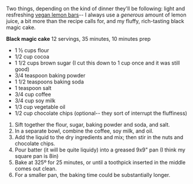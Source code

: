  Two things, depending on the kind of dinner they'll be following: light and resfreshing [vegan lemon bars](http://www.savvyvegetarian.com/vegetarian-recipes/vegan-lemon-bars.php)-- I always use a *generous* amount of lemon juice, a bit more than the recipe calls for, and my fluffy, rich-tasting black magic cake.

**Black magic cake**
12 servings, 35 minutes, 10 minutes prep

* 1 ½ cups flour
* 1/2 cup cocoa 
* 1 1/2 cups brown sugar (I cut this down to 1 cup once and it was still good)
* 3/4 teaspoon baking powder 
* 1 1/2 teaspoons baking soda 
* 1 teaspoon salt 
* 3/4 cup coffee 
* 3/4 cup soy milk 
* 1/3 cup vegetable oil 
* 1/2 cup chocolate chips (optional-- they sort of interrupt the fluffiness)

1. Sift together the flour, sugar, baking powder and soda, and salt. 
2. In a separate bowl, combine the coffee, soy milk, and oil. 
3. Add the liquid to the dry ingredients and mix; then stir in the nuts and chocolate chips. 
4. Pour batter (it will be quite liquidy) into a greased 9x9" pan (I think my square pan is 8in)
5. Bake at 325º for 25 minutes, or until a toothpick inserted in the middle comes out clean. 
6. For a smaller pan, the baking time could be substantially longer. 